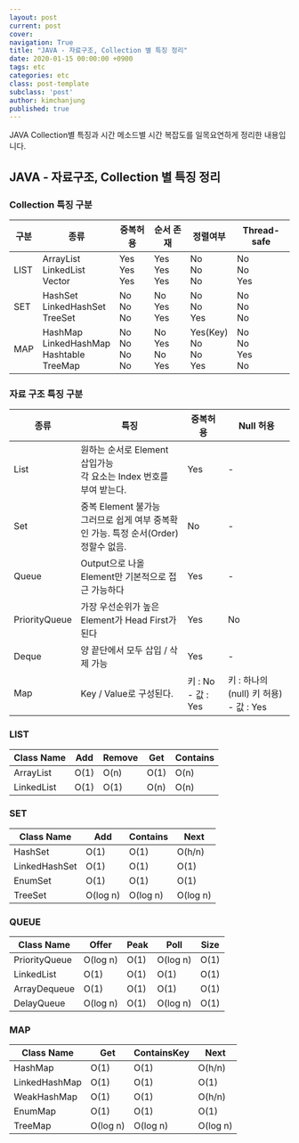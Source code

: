 ```yaml
---
layout: post
current: post
cover: 
navigation: True
title: "JAVA - 자료구조, Collection 별 특징 정리"
date: 2020-01-15 00:00:00 +0900
tags: etc
categories: etc
class: post-template
subclass: 'post'
author: kimchanjung
published: true
---
```


JAVA Collection별 특징과 시간 메소드별 시간 복잡도를 일목요연하게 정리한 내용입니다.

## JAVA - 자료구조, Collection 별 특징 정리

### Collection 특징 구분

|구분   | 종류      | 중복허용 | 순서 존재 | 정렬여부 | Thread-safe |
|------|---------------|------|-------|------|--------------|
| LIST | ArrayList <br>  LinkedList <br> Vector | Yes <br>Yes<br>Yes | Yes <br>Yes<br>Yes   | No <br> No  <br> No  |  No  <br> No  <br>Yes |
|SET| HashSet<br>LinkedHashSet<br>TreeSet  | No <br> No <br> No | No  <br> Yes<br>Yes | No<br> No<br> Yes   | No<br>   No<br>No|
|MAP| HashMap <br> LinkedHashMap <br>   Hashtable <br> TreeMap | No <br> No <br> No <br> No  | No  <br> Yes  <br>No  <br>Yes  | Yes(Key)  <br>   No <br> No <br> Yes          |No  <br> No  <br> Yes <br>  No|


### 자료 구조 특징 구분

| 종류 | 특징       | 중복허용              | Null 허용                            |
|---------------|------------------------|-------------------|----------------|
| List          | 원하는 순서로 Element 삽입가능 <br> 각 요소는 Index 번호를 부여 받는다\.| Yes| \-|
| Set           | 중복 Element 불가능 <br> 그러므로 쉽게 여부 중복확인 가능\. 특정 순서\(Order\) 정할수 없음\. | No| \-|
| Queue         | Output으로 나올 Element만 기본적으로 접근 가능하다<br>| Yes| \-|
| PriorityQueue | 가장 우선순위가 높은 Element가 Head First가 된다| Yes| No|
| Deque         | 양 끝단에서 모두 삽입 / 삭제 가능| Yes| \-|
| Map           | Key / Value로 구성된다\.| 키 : No \- 값 : Yes | 키 : 하나의 \(null\) 키 허용\) \- 값 : Yes |


### LIST

| Class Name | Add  | Remove | Get  | Contains |
|------------|------|--------|------|----------|
| ArrayList  | O(1) | O(n)   | O(1) | O(n)     |
| LinkedList | O(1) | O(1)   | O(n) | O(n)     |

### SET

| Class Name    | Add      | Contains    | Next     |
|---------------|----------|-------------|----------|
| HashSet       | O(1)     | O(1)        | O(h/n)   |
| LinkedHashSet | O(1)     | O(1)        | O(1)     |
| EnumSet       | O(1)     | O(1)        | O(1)     |
| TreeSet       | O(log n) | O(log n)    | O(log n) |

### QUEUE

| Class Name    | Offer    | Peak | Poll     | Size |
|---------------|----------|------|----------|------|
| PriorityQueue | O(log n) | O(1) | O(log n) | O(1) |
| LinkedList    | O(1)     | O(1) | O(1)     | O(1) |
| ArrayDequeue  | O(1)     | O(1) | O(1)     | O(1) |
| DelayQueue    | O(log n) | O(1) | O(log n) | O(1) |

### MAP

| Class Name    | Get      | ContainsKey | Next     |
|---------------|----------|-------------|----------|
| HashMap       | O(1)     | O(1)        | O(h/n)   |
| LinkedHashMap | O(1)     | O(1)        | O(1)     |
| WeakHashMap   | O(1)     | O(1)        | O(h/n)   |
| EnumMap       | O(1)     | O(1)        | O(1)     |
| TreeMap       | O(log n) | O(log n)    | O(log n) |
